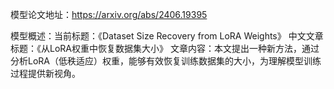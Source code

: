 模型论文地址：https://arxiv.org/abs/2406.19395

模型概述：当前标题：《Dataset Size Recovery from LoRA Weights》
中文文章标题：《从LoRA权重中恢复数据集大小》
文章内容：本文提出一种新方法，通过分析LoRA（低秩适应）权重，能够有效恢复训练数据集的大小，为理解模型训练过程提供新视角。
